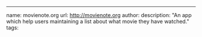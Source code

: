 ---
name: movienote.org
url: http://movienote.org
author:
description: "An app which help users maintaining a list about what movie they have watched."
tags:
